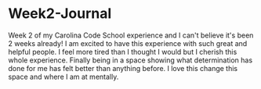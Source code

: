 # Week2-Journal

Week 2 of my Carolina Code School experience and I can't believe it's been 2 weeks already! I am excited to have this experience with such great and helpful people. I feel more tired than I thought I would but I cherish this whole experience. Finally being in a space showing what determination has done for me has felt better than anything before. I love this change this space and where I am at mentally. 
